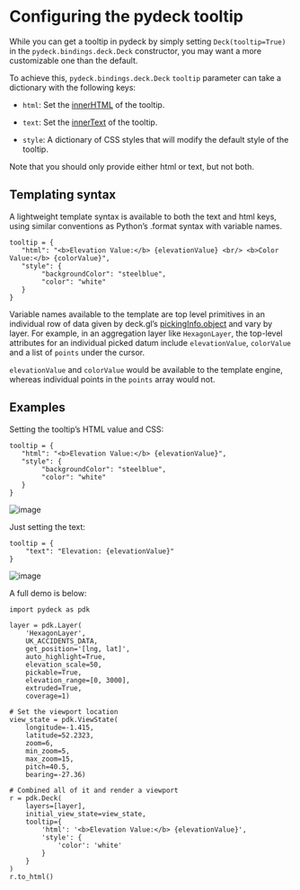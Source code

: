 # Configuring the pydeck tooltip

While you can get a tooltip in pydeck by simply setting `Deck(tooltip=True)` in the
`pydeck.bindings.deck.Deck` constructor, you may want a more customizable one than the default.

To achieve this, `pydeck.bindings.deck.Deck` `tooltip` parameter can take a dictionary with the following keys:


* `html`: Set the [innerHTML](https://developer.mozilla.org/en-US/docs/Web/API/Element/innerHTML) of the tooltip.


* `text`: Set the [innerText](https://developer.mozilla.org/en-US/docs/Web/API/HTMLElement/innerText) of the tooltip.


* `style`: A dictionary of CSS styles that will modify the default style of the tooltip.

Note that you should only provide either html or text, but not both.

## Templating syntax

A lightweight template syntax is available to both the text and html keys,
using similar conventions as Python’s .format syntax with variable names.

```
tooltip = {
   "html": "<b>Elevation Value:</b> {elevationValue} <br/> <b>Color Value:</b> {colorValue}",
   "style": {
        "backgroundColor": "steelblue",
        "color": "white"
   }
}
```

Variable names available to the template are top level primitives in an individual
row of data given by deck.gl’s [pickingInfo.object](https://github.com/uber/deck.gl/blob/master/docs/developer-guide/interactivity.md#the-picking-info-object) and vary by layer.
For example, in an aggregation layer like `HexagonLayer`, the
top-level attributes for an individual picked datum include `elevationValue`,
`colorValue` and a list of `points` under the cursor.

`elevationValue` and `colorValue` would be available to the template engine,
whereas individual points in the `points` array would not.

## Examples

Setting the tooltip’s HTML value and CSS:

```
tooltip = {
   "html": "<b>Elevation Value:</b> {elevationValue}",
   "style": {
        "backgroundColor": "steelblue",
        "color": "white"
   }
}
```



![image](https://i.imgur.com/5tcpgYN.png)

Just setting the text:

```
tooltip = {
    "text": "Elevation: {elevationValue}"
}
```



![image](https://i.imgur.com/FSkiBVW.png)

A full demo is below:

```
import pydeck as pdk

layer = pdk.Layer(
    'HexagonLayer',
    UK_ACCIDENTS_DATA,
    get_position='[lng, lat]',
    auto_highlight=True,
    elevation_scale=50,
    pickable=True,
    elevation_range=[0, 3000],
    extruded=True,
    coverage=1)

# Set the viewport location
view_state = pdk.ViewState(
    longitude=-1.415,
    latitude=52.2323,
    zoom=6,
    min_zoom=5,
    max_zoom=15,
    pitch=40.5,
    bearing=-27.36)

# Combined all of it and render a viewport
r = pdk.Deck(
    layers=[layer],
    initial_view_state=view_state,
    tooltip={
        'html': '<b>Elevation Value:</b> {elevationValue}',
        'style': {
            'color': 'white'
        }
    }
)
r.to_html()
```
